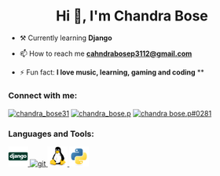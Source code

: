 <h1 align="center">Hi 👋, I'm Chandra Bose</h1>


- ⚒ Currently learning **Django**

- 📫 How to reach me **cahndrabosep3112@gmail.com**

- ⚡ Fun fact: **I love music, learning, gaming and coding**
**

<h3 align="left">Connect with me:</h3>
<p align="left">
<a href="https://twitter.com/chandra_bose31" target="blank"><img align="center" src="https://raw.githubusercontent.com/rahuldkjain/github-profile-readme-generator/master/src/images/icons/Social/twitter.svg" alt="chandra_bose31" height="30" width="40" /></a>
<a href="https://instagram.com/chandra_bose.p" target="blank"><img align="center" src="https://raw.githubusercontent.com/rahuldkjain/github-profile-readme-generator/master/src/images/icons/Social/instagram.svg" alt="chandra_bose.p" height="30" width="40" /></a>
<a href="https://discord.gg/chandra bose.p#0281" target="blank"><img align="center" src="https://raw.githubusercontent.com/rahuldkjain/github-profile-readme-generator/master/src/images/icons/Social/discord.svg" alt="chandra bose.p#0281" height="30" width="40" /></a>
</p>

<h3 align="left">Languages and Tools:</h3>
<p align="left"> <a href="https://www.djangoproject.com/" target="_blank"> <img src="https://raw.githubusercontent.com/devicons/devicon/master/icons/django/django-original.svg" alt="django" width="40" height="40"/> </a> <a href="https://git-scm.com/" target="_blank"> <img src="https://www.vectorlogo.zone/logos/git-scm/git-scm-icon.svg" alt="git" width="40" height="40"/> </a> <a href="https://www.linux.org/" target="_blank"> <img src="https://raw.githubusercontent.com/devicons/devicon/master/icons/linux/linux-original.svg" alt="linux" width="40" height="40"/> </a> <a href="https://www.python.org" target="_blank"> <img src="https://raw.githubusercontent.com/devicons/devicon/master/icons/python/python-original.svg" alt="python" width="40" height="40"/> </a> </p>
